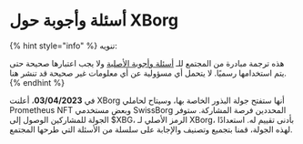 # أسئلة وأجوبة حول XBorg

{% hint style="info" %}
تنويه:&#x20;

هذه ترجمة مبادرة من المجتمع للـ [أسئلة وأجوبة الأصلية](https://xborg-1.gitbook.io/faq/) ولا يجب اعتبارها صحيحة حتى يتم استخدامها رسميًا. لا يتحمل أي مسؤولية عن أي معلومات غير صحيحة قد تنشر هنا.
{% endhint %}

في **03/04/2023**، أعلنت XBorg أنها ستفتح جولة البذور الخاصة بها، وسيتاح لحاملي Prometheus NFT وبعض مستخدمي SwissBorg المحددين فرصة المشاركة. ستوفر الجولة للمشاركين الوصول إلى $XBG، الرمز الأصلي لـ XBorg، بأدنى تقييم له. استعدادًا لهذه الجولة، قمنا بتجميع وتصنيف والإجابة على سلسلة من الأسئلة التي طرحها المجتمع.